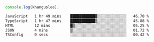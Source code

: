 ```js
console.log(khanguslee);
```

<!--START_SECTION:waka-->

```txt
JavaScript   1 hr 49 mins    ███████████▓░░░░░░░░░░░░░   46.70 %
TypeScript   1 hr 47 mins    ███████████▒░░░░░░░░░░░░░   45.88 %
HTML         12 mins         █▒░░░░░░░░░░░░░░░░░░░░░░░   05.25 %
JSON         4 mins          ▒░░░░░░░░░░░░░░░░░░░░░░░░   01.72 %
TSConfig     0 secs          ░░░░░░░░░░░░░░░░░░░░░░░░░   00.42 %
```

<!--END_SECTION:waka-->

<!--
**khanguslee/khanguslee** is a ✨ _special_ ✨ repository because its `README.md` (this file) appears on your GitHub profile.

Here are some ideas to get you started:

- 🔭 I’m currently working on ...
- 🌱 I’m currently learning ...
- 👯 I’m looking to collaborate on ...
- 🤔 I’m looking for help with ...
- 💬 Ask me about ...
- 📫 How to reach me: ...
- 😄 Pronouns: ...
- ⚡ Fun fact: ...
-->
